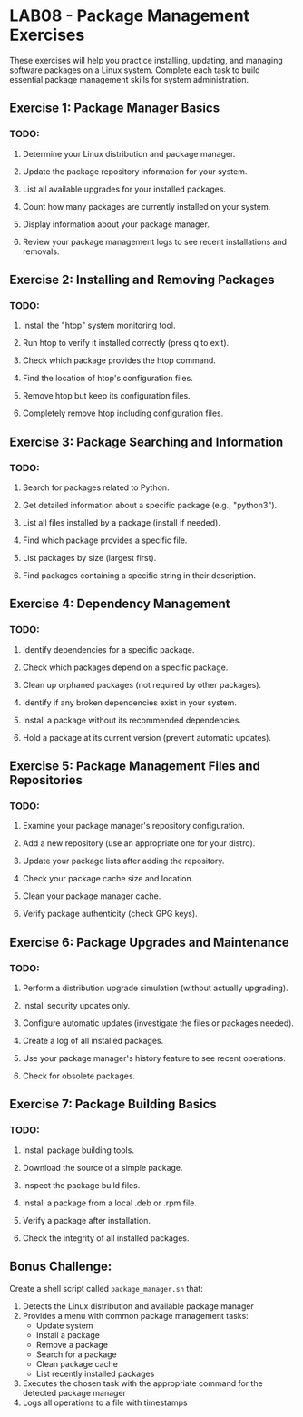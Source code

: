 # LAB08 - Package Management Exercises

These exercises will help you practice installing, updating, and managing software packages on a Linux system. Complete each task to build essential package management skills for system administration.

## Exercise 1: Package Manager Basics

### TODO:
1. Determine your Linux distribution and package manager.

2. Update the package repository information for your system.

3. List all available upgrades for your installed packages.

4. Count how many packages are currently installed on your system.

5. Display information about your package manager.

6. Review your package management logs to see recent installations and removals.

## Exercise 2: Installing and Removing Packages

### TODO:
1. Install the "htop" system monitoring tool.

2. Run htop to verify it installed correctly (press q to exit).

3. Check which package provides the htop command.

4. Find the location of htop's configuration files.

5. Remove htop but keep its configuration files.

6. Completely remove htop including configuration files.

## Exercise 3: Package Searching and Information

### TODO:
1. Search for packages related to Python.

2. Get detailed information about a specific package (e.g., "python3").

3. List all files installed by a package (install if needed).

4. Find which package provides a specific file.

5. List packages by size (largest first).

6. Find packages containing a specific string in their description.

## Exercise 4: Dependency Management

### TODO:
1. Identify dependencies for a specific package.

2. Check which packages depend on a specific package.

3. Clean up orphaned packages (not required by other packages).

4. Identify if any broken dependencies exist in your system.

5. Install a package without its recommended dependencies.

6. Hold a package at its current version (prevent automatic updates).

## Exercise 5: Package Management Files and Repositories

### TODO:
1. Examine your package manager's repository configuration.

2. Add a new repository (use an appropriate one for your distro).

3. Update your package lists after adding the repository.

4. Check your package cache size and location.

5. Clean your package manager cache.

6. Verify package authenticity (check GPG keys).

## Exercise 6: Package Upgrades and Maintenance

### TODO:
1. Perform a distribution upgrade simulation (without actually upgrading).

2. Install security updates only.

3. Configure automatic updates (investigate the files or packages needed).

4. Create a log of all installed packages.

5. Use your package manager's history feature to see recent operations.

6. Check for obsolete packages.

## Exercise 7: Package Building Basics

### TODO:
1. Install package building tools.

2. Download the source of a simple package.

3. Inspect the package build files.

4. Install a package from a local .deb or .rpm file.

5. Verify a package after installation.

6. Check the integrity of all installed packages.

## Bonus Challenge:
Create a shell script called `package_manager.sh` that:
1. Detects the Linux distribution and available package manager
2. Provides a menu with common package management tasks:
   - Update system
   - Install a package
   - Remove a package
   - Search for a package
   - Clean package cache
   - List recently installed packages
3. Executes the chosen task with the appropriate command for the detected package manager
4. Logs all operations to a file with timestamps 